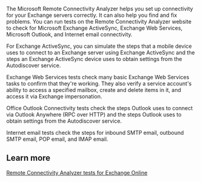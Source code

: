 The Microsoft Remote Connectivity Analyzer helps you set up connectivity for your Exchange servers correctly. It can also help you find and fix problems. You can run tests on the Remote Connectivity Analyzer website to check for Microsoft Exchange ActiveSync, Exchange Web Services, Microsoft Outlook, and Internet email connectivity. 

For Exchange ActiveSync, you can simulate the steps that a mobile device uses to connect to an Exchange server using Exchange ActiveSync and the steps an Exchange ActiveSync device uses to obtain settings from the Autodiscover service.  

Exchange Web Services tests check many basic Exchange Web Services tasks to confirm that they're working. They also verify a service account's ability to access a specified mailbox, create and delete items in it, and access it via Exchange impersonation.  

Office Outlook Connectivity tests check the steps Outlook uses to connect via Outlook Anywhere (RPC over HTTP) and the steps Outlook uses to obtain settings from the Autodiscover service. 

Internet email tests check the steps for inbound SMTP email, outbound SMTP email, POP email, and IMAP email. 

## Learn more

[Remote Connectivity Analyzer tests for Exchange Online](https://docs.microsoft.com/exchange/clients-and-mobile-in-exchange-online/remote-connectivity-analyzer-tests) 

 